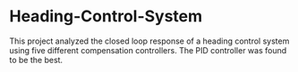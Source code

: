 # Heading-Control-System
This project analyzed the closed loop response of a heading control system using five different compensation controllers. The PID controller was found to be the best.
